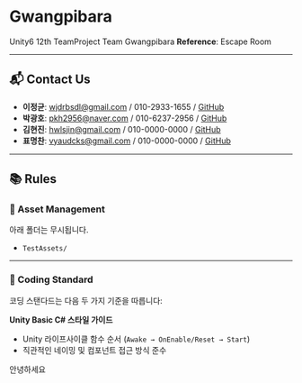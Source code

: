 # Gwangpibara
Unity6 12th TeamProject Team Gwangpibara
**Reference**: Escape Room

---

## 📬 Contact Us
- **이정균**: wjdrbsdl@gmail.com / 010-2933-1655 / [GitHub](https://github.com/wjdrbsdl)
- **박광호**: pkh2956@naver.com / 010-6237-2956 / [GitHub](https://github.com/doncici77)
- **김현진**: hwlsjin@gmail.com / 010-0000-0000 / [GitHub](https://github.com/hyunjin0915)
- **표명찬**: vyaudcks@gmail.com / 010-0000-0000 / [GitHub](https://github.com/PyoMyeongchan)

---

## 📚 Rules

### 📁 Asset Management
아래 폴더는 무시됩니다.

- `TestAssets/`  

---

### 🧾 Coding Standard
코딩 스탠다드는 다음 두 가지 기준을 따릅니다:

 **Unity Basic C# 스타일 가이드**  
   - Unity 라이프사이클 함수 순서 (`Awake → OnEnable/Reset → Start`)  
   - 직관적인 네이밍 및 컴포넌트 접근 방식 준수

안녕하세요

